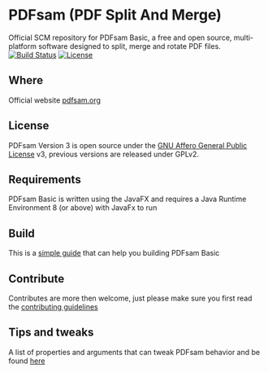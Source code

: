 PDFsam (PDF Split And Merge)
==============================
Official SCM repository for PDFsam Basic, a free and open source, multi-platform software designed to split, merge and rotate PDF files.    
[![Build Status](https://travis-ci.org/torakiki/pdfsam.png)](https://travis-ci.org/torakiki/pdfsam)
[![License](http://img.shields.io/badge/license-AGPLv3-blue.svg)](http://www.gnu.org/licenses/agpl-3.0.html)

Where
-------------------
Official website [pdfsam.org](http://pdfsam.org/ "PDFsam")

License
-------------------
PDFsam Version 3 is open source under the [GNU Affero General Public License] v3, previous versions are released under GPLv2.

Requirements
-------------------
PDFsam Basic is written using the JavaFX and requires a Java Runtime Environment 8 (or above) with JavaFx to run

Build
-------------------
This is a [simple guide](pdfsam-docs/BUILDnRUN.md) that can help you building PDFsam Basic

Contribute
------------------
Contributes are more then welcome, just please make sure you first read the [contributing guidelines](CONTRIBUTING.md)   

Tips and tweaks  
------------------
A list of properties and arguments that can tweak PDFsam behavior and be found [here](pdfsam-docs/PROPERTIESnARGS.md) 

  [GNU Affero General Public License]: http://www.gnu.org/licenses/agpl-3.0.html

